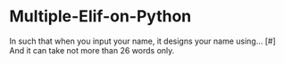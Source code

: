 # Multiple-Elif-on-Python
In such that when you input your name,  it designs your name using... [#] 
And it can take not more than 26 words only. 

